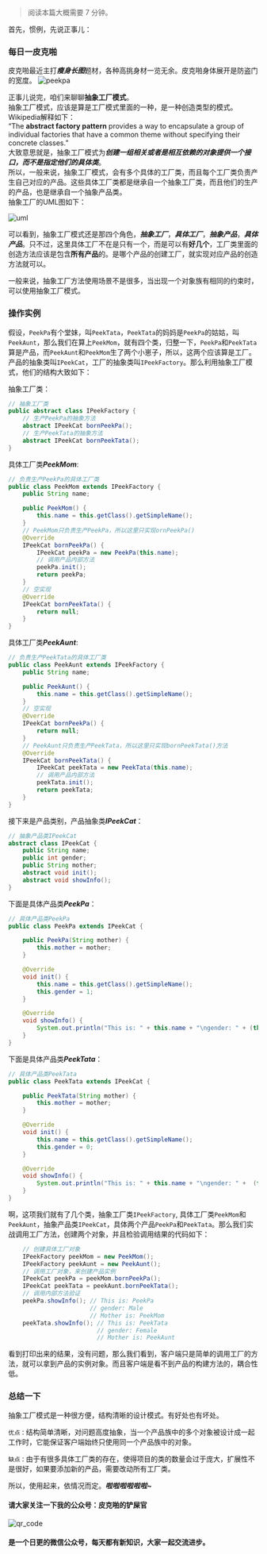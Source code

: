 > 阅读本篇大概需要 7 分钟。  

首先，惯例，先说正事儿：
### 每日一皮克啪
皮克啪最近主打***瘦身长图***题材，各种高挑身材一览无余。皮克啪身体展开是防盗门的宽度。
![peekpa](https://github.com/SwyftG/DesignPatternExample/blob/master/src/DP_05_AbstractFactoryPattern/img/05_peekpa.jpeg)

正事儿说完，咱们来聊聊**抽象工厂模式**。  
抽象工厂模式，应该是算是工厂模式里面的一种，是一种创造类型的模式。Wikipedia解释如下：  
“The **abstract factory pattern** provides a way to encapsulate a group of individual factories that have a common theme without specifying their concrete classes.”  
大致意思就是，抽象工厂模式为***创建一组相关或者是相互依赖的对象提供一个接口，而不是指定他们的具体类***。  
所以，一般来说，抽象工厂模式，会有多个具体的工厂类，而且每个工厂类负责产生自己对应的产品。这些具体工厂类都是继承自一个抽象工厂类，而且他们的生产的产品，也是继承自一个抽象产品类。  
抽象工厂的UML图如下：
  
![uml](https://github.com/SwyftG/DesignPatternExample/blob/master/src/DP_05_AbstractFactoryPattern/img/abstract_factory_pattern.jpg)

可以看到，抽象工厂模式还是那四个角色，***抽象工厂***，***具体工厂***，***抽象产品***，***具体产品***。只不过，这里具体工厂不在是只有一个，而是可以有**好几个**，工厂类里面的创造方法应该是包含**所有产品**的。是哪个产品的创建工厂，就实现对应产品的创造方法就可以。

一般来说，抽象工厂方法使用场景不是很多，当出现一个对象族有相同的约束时，可以使用抽象工厂模式。

### 操作实例
假设，`PeekPa`有个堂妹，叫`PeekTata`，`PeekTata`的妈妈是`PeekPa`的姑姑，叫`PeekAunt`，那么我们在算上`PeekMom`，就有四个类，归整一下，`PeekPa`和`PeekTata`算是产品，而`PeekAunt`和`PeekMom`生了两个小崽子，所以，这两个应该算是工厂。产品的抽象类叫`IPeekCat`，工厂的抽象类叫`IPeekFactory`。那么利用抽象工厂模式，他们的结构大致如下：  

抽象工厂类：
```JAVA
// 抽象工厂类
public abstract class IPeekFactory {
    // 生产PeekPa的抽象方法
    abstract IPeekCat bornPeekPa();
    // 生产PeekTata的抽象方法
    abstract IPeekCat bornPeekTata();
}
```
具体工厂类***PeekMom***:
```JAVA
// 负责生产PeekPa的具体工厂类
public class PeekMom extends IPeekFactory {
    public String name;

    public PeekMom() {
        this.name = this.getClass().getSimpleName();
    }
    // PeekMom只负责生产PeekPa，所以这里只实现ornPeekPa()
    @Override
    IPeekCat bornPeekPa() {
        IPeekCat peekPa = new PeekPa(this.name);
        // 调用产品内部方法
        peekPa.init();
        return peekPa;
    }
    // 空实现
    @Override
    IPeekCat bornPeekTata() {
        return null;
    }
}
```
具体工厂类***PeekAunt***:
```JAVA
// 负责生产PeekTata的具体工厂类
public class PeekAunt extends IPeekFactory {
    public String name;

    public PeekAunt() {
        this.name = this.getClass().getSimpleName();
    }
    // 空实现
    @Override
    IPeekCat bornPeekPa() {
        return null;
    }
    // PeekAunt只负责生产PeekTata，所以这里只实现bornPeekTata()方法
    @Override
    IPeekCat bornPeekTata() {
        IPeekCat peekTata = new PeekTata(this.name);
        // 调用产品内部方法
        peekTata.init();
        return peekTata;
    }
}
```
接下来是产品类别，产品抽象类***IPeekCat***：
```JAVA
// 抽象产品类IPeekCat
abstract class IPeekCat {
    public String name;
    public int gender;
    public String mother;
    abstract void init();
    abstract void showInfo();
}
```
下面是具体产品类***PeekPa***：
```JAVA
// 具体产品类PeekPa
public class PeekPa extends IPeekCat {

    public PeekPa(String mother) {
        this.mother = mother;
    }

    @Override
    void init() {
        this.name = this.getClass().getSimpleName();
        this.gender = 1;
    }

    @Override
    void showInfo() {
        System.out.println("This is: " + this.name + "\ngender: " + (this.gender == 0 ? "Female" : "Male") + "\nMother is: " + this.mother);
    }
}

```
下面是具体产品类***PeekTata***：
```JAVA
// 具体产品类PeekTata
public class PeekTata extends IPeekCat {

    public PeekTata(String mother) {
        this.mother = mother;
    }

    @Override
    void init() {
        this.name = this.getClass().getSimpleName();
        this.gender = 0;
    }

    @Override
    void showInfo() {
        System.out.println("This is: " + this.name + "\ngender: " +  (this.gender == 0 ? "Female" : "Male") + "\nMother is: " + this.mother);
    }
}

```
啊，这项我们就有了几个类，抽象工厂类`IPeekFactory`, 具体工厂类`PeekMom`和`PeekAunt`，抽象产品类`IPeekCat`，具体两个产品`PeekPa`和`PeekTata`。那么我们实战调用工厂方法，创建两个对象，并且检验调用结果的代码如下：
```JAVA
    // 创建具体工厂对象
    IPeekFactory peekMom = new PeekMom();
    IPeekFactory peekAunt = new PeekAunt();
    // 调用工厂对象，来创建产品实例
    IPeekCat peekPa = peekMom.bornPeekPa();
    IPeekCat peekTata = peekAunt.bornPeekTata();
    // 调用内部方法验证
    peekPa.showInfo(); // This is: PeekPa
                       // gender: Male 
                       // Mother is: PeekMom
    peekTata.showInfo(); // This is: PeekTata
                         // gender: Female
                         // Mother is: PeekAunt
```
看到打印出来的结果，没有问题，那么我们看到，客户端只是简单的调用工厂的方法，就可以拿到产品的实例对象。而且客户端是看不到产品的构建方法的，耦合性低。
### 总结一下
抽象工厂模式是一种很方便，结构清晰的设计模式。有好处也有坏处。  

`优点：`结构简单清晰，对问题高度抽象，当一个产品族中的多个对象被设计成一起工作时，它能保证客户端始终只使用同一个产品族中的对象。  

`缺点：`由于有很多具体工厂类的存在，使得项目的类的数量会过于庞大，扩展性不是很好，如果要添加新的产品，需要改动所有工厂类。  

所以，使用起来，依情况而定。***啦啦啦啦啦啦~***

#### 请大家关注一下我的公众号：**皮克啪的铲屎官**
![qr_code](https://github.com/SwyftG/DesignPatternExample/blob/master/src/img/qr_code.png)
#### 是一个日更的微信公众号，每天都有新知识，大家一起交流进步。